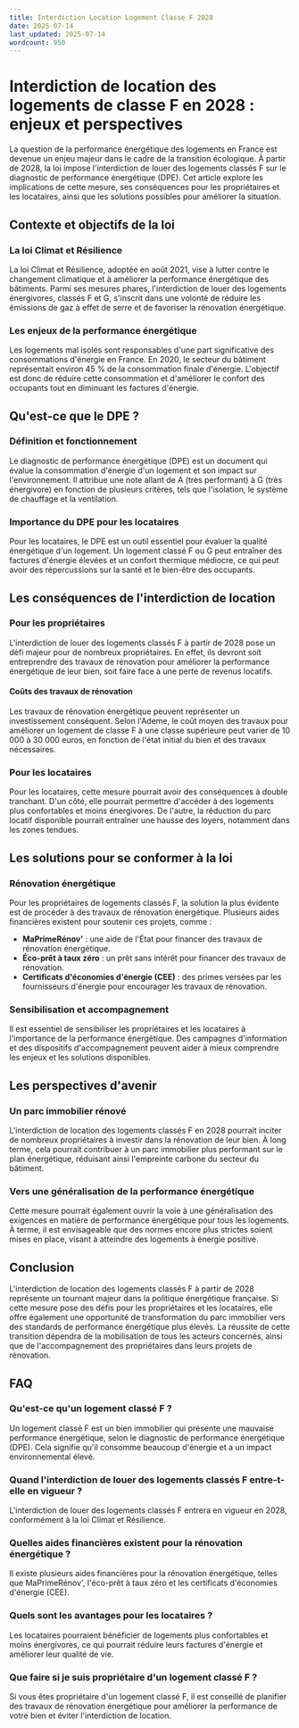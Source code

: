 ```yaml
---
title: Interdiction Location Logement Classe F 2028
date: 2025-07-14
last_updated: 2025-07-14
wordcount: 950
---
```


# Interdiction de location des logements de classe F en 2028 : enjeux et perspectives

La question de la performance énergétique des logements en France est devenue un enjeu majeur dans le cadre de la transition écologique. À partir de 2028, la loi impose l'interdiction de louer des logements classés F sur le diagnostic de performance énergétique (DPE). Cet article explore les implications de cette mesure, ses conséquences pour les propriétaires et les locataires, ainsi que les solutions possibles pour améliorer la situation.

## Contexte et objectifs de la loi

### La loi Climat et Résilience

La loi Climat et Résilience, adoptée en août 2021, vise à lutter contre le changement climatique et à améliorer la performance énergétique des bâtiments. Parmi ses mesures phares, l'interdiction de louer des logements énergivores, classés F et G, s'inscrit dans une volonté de réduire les émissions de gaz à effet de serre et de favoriser la rénovation énergétique.

### Les enjeux de la performance énergétique

Les logements mal isolés sont responsables d'une part significative des consommations d'énergie en France. En 2020, le secteur du bâtiment représentait environ 45 % de la consommation finale d'énergie. L'objectif est donc de réduire cette consommation et d'améliorer le confort des occupants tout en diminuant les factures d'énergie.

## Qu'est-ce que le DPE ?

### Définition et fonctionnement

Le diagnostic de performance énergétique (DPE) est un document qui évalue la consommation d'énergie d'un logement et son impact sur l'environnement. Il attribue une note allant de A (très performant) à G (très énergivore) en fonction de plusieurs critères, tels que l'isolation, le système de chauffage et la ventilation.

### Importance du DPE pour les locataires

Pour les locataires, le DPE est un outil essentiel pour évaluer la qualité énergétique d'un logement. Un logement classé F ou G peut entraîner des factures d'énergie élevées et un confort thermique médiocre, ce qui peut avoir des répercussions sur la santé et le bien-être des occupants.

## Les conséquences de l'interdiction de location

### Pour les propriétaires

L'interdiction de louer des logements classés F à partir de 2028 pose un défi majeur pour de nombreux propriétaires. En effet, ils devront soit entreprendre des travaux de rénovation pour améliorer la performance énergétique de leur bien, soit faire face à une perte de revenus locatifs. 

#### Coûts des travaux de rénovation

Les travaux de rénovation énergétique peuvent représenter un investissement conséquent. Selon l'Ademe, le coût moyen des travaux pour améliorer un logement de classe F à une classe supérieure peut varier de 10 000 à 30 000 euros, en fonction de l'état initial du bien et des travaux nécessaires.

### Pour les locataires

Pour les locataires, cette mesure pourrait avoir des conséquences à double tranchant. D'un côté, elle pourrait permettre d'accéder à des logements plus confortables et moins énergivores. De l'autre, la réduction du parc locatif disponible pourrait entraîner une hausse des loyers, notamment dans les zones tendues.

## Les solutions pour se conformer à la loi

### Rénovation énergétique

Pour les propriétaires de logements classés F, la solution la plus évidente est de procéder à des travaux de rénovation énergétique. Plusieurs aides financières existent pour soutenir ces projets, comme :

- **MaPrimeRénov'** : une aide de l'État pour financer des travaux de rénovation énergétique.
- **Éco-prêt à taux zéro** : un prêt sans intérêt pour financer des travaux de rénovation.
- **Certificats d'économies d'énergie (CEE)** : des primes versées par les fournisseurs d'énergie pour encourager les travaux de rénovation.

### Sensibilisation et accompagnement

Il est essentiel de sensibiliser les propriétaires et les locataires à l'importance de la performance énergétique. Des campagnes d'information et des dispositifs d'accompagnement peuvent aider à mieux comprendre les enjeux et les solutions disponibles.

## Les perspectives d'avenir

### Un parc immobilier rénové

L'interdiction de location des logements classés F en 2028 pourrait inciter de nombreux propriétaires à investir dans la rénovation de leur bien. À long terme, cela pourrait contribuer à un parc immobilier plus performant sur le plan énergétique, réduisant ainsi l'empreinte carbone du secteur du bâtiment.

### Vers une généralisation de la performance énergétique

Cette mesure pourrait également ouvrir la voie à une généralisation des exigences en matière de performance énergétique pour tous les logements. À terme, il est envisageable que des normes encore plus strictes soient mises en place, visant à atteindre des logements à énergie positive.

## Conclusion

L'interdiction de location des logements classés F à partir de 2028 représente un tournant majeur dans la politique énergétique française. Si cette mesure pose des défis pour les propriétaires et les locataires, elle offre également une opportunité de transformation du parc immobilier vers des standards de performance énergétique plus élevés. La réussite de cette transition dépendra de la mobilisation de tous les acteurs concernés, ainsi que de l'accompagnement des propriétaires dans leurs projets de rénovation.

## FAQ

### Qu'est-ce qu'un logement classé F ?

Un logement classé F est un bien immobilier qui présente une mauvaise performance énergétique, selon le diagnostic de performance énergétique (DPE). Cela signifie qu'il consomme beaucoup d'énergie et a un impact environnemental élevé.

### Quand l'interdiction de louer des logements classés F entre-t-elle en vigueur ?

L'interdiction de louer des logements classés F entrera en vigueur en 2028, conformément à la loi Climat et Résilience.

### Quelles aides financières existent pour la rénovation énergétique ?

Il existe plusieurs aides financières pour la rénovation énergétique, telles que MaPrimeRénov', l'éco-prêt à taux zéro et les certificats d'économies d'énergie (CEE).

### Quels sont les avantages pour les locataires ?

Les locataires pourraient bénéficier de logements plus confortables et moins énergivores, ce qui pourrait réduire leurs factures d'énergie et améliorer leur qualité de vie.

### Que faire si je suis propriétaire d'un logement classé F ?

Si vous êtes propriétaire d'un logement classé F, il est conseillé de planifier des travaux de rénovation énergétique pour améliorer la performance de votre bien et éviter l'interdiction de location.